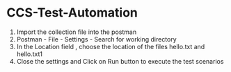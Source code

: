 # CCS-Test-Automation

1. Import the collection file into the postman
2. Postman - File - Settings - Search for working directory 
3. In the Location field , choose the location of the files hello.txt and hello.txt1
4. Close the settings and Click on Run button to execute the test scenarios

